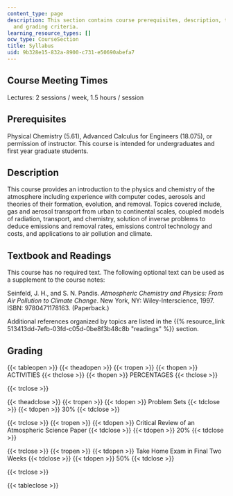 ```yaml
---
content_type: page
description: This section contains course prerequisites, description, textbooks, readings
  and grading criteria.
learning_resource_types: []
ocw_type: CourseSection
title: Syllabus
uid: 9b328e15-832a-8900-c731-e50690abefa7
---
```


Course Meeting Times
--------------------

Lectures: 2 sessions / week, 1.5 hours / session

Prerequisites
-------------

Physical Chemistry (5.61), Advanced Calculus for Engineers (18.075), or permission of instructor. This course is intended for undergraduates and first year graduate students.

Description
-----------

This course provides an introduction to the physics and chemistry of the atmosphere including experience with computer codes, aerosols and theories of their formation, evolution, and removal. Topics covered include, gas and aerosol transport from urban to continental scales, coupled models of radiation, transport, and chemistry, solution of inverse problems to deduce emissions and removal rates, emissions control technology and costs, and applications to air pollution and climate.

Textbook and Readings
---------------------

This course has no required text. The following optional text can be used as a supplement to the course notes:

Seinfeld, J. H., and S. N. Pandis. _Atmospheric Chemistry and Physics: From Air Pollution to Climate Change_. New York, NY: Wiley-Interscience, 1997. ISBN: 9780471178163. (Paperback.)

Additional references organized by topics are listed in the {{% resource_link 513413dd-7efb-03fd-c05d-0be8f3b48c8b "readings" %}} section.

Grading
-------

{{< tableopen >}}
{{< theadopen >}}
{{< tropen >}}
{{< thopen >}}
ACTIVITIES
{{< thclose >}}
{{< thopen >}}
PERCENTAGES
{{< thclose >}}

{{< trclose >}}

{{< theadclose >}}
{{< tropen >}}
{{< tdopen >}}
Problem Sets
{{< tdclose >}}
{{< tdopen >}}
30%
{{< tdclose >}}

{{< trclose >}}
{{< tropen >}}
{{< tdopen >}}
Critical Review of an Atmospheric Science Paper
{{< tdclose >}}
{{< tdopen >}}
20%
{{< tdclose >}}

{{< trclose >}}
{{< tropen >}}
{{< tdopen >}}
Take Home Exam in Final Two Weeks
{{< tdclose >}}
{{< tdopen >}}
50%
{{< tdclose >}}

{{< trclose >}}

{{< tableclose >}}